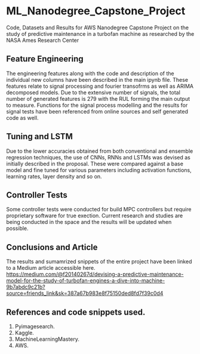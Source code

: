 # ML_Nanodegree_Capstone_Project
Code, Datasets and Results for AWS Nanodegree Capstone Project on the study of predictive maintenance in a turbofan machine as researched by the NASA Ames Research Center

## Feature Engineering
The engineering features along with the code and description of the individual new columns have been described in the main ipynb file. These features relate to signal processing and fourier transofrms as well as ARIMA decomposed models. Due to the extensive number of signals, the total number of generated features is 279 with the RUL forming the main output to measure. Functions for the signal process modelling and the results for signal tests have been referenced from online sources and self generated code as well.
## Tuning and LSTM
Due to the lower accuracies obtained from both conventional and ensemble regression techniques, the use of CNNs, RNNs and LSTMs was devised as initially described in the proposal. These were compared against a base model and fine tuned for various parameters including activation functions, learning rates, layer density and so on. 
## Controller Tests
Some controller tests were conducted for build MPC controllers but require proprietary software for true exection. Current research and studies are being conducted in the space and the results will be updated when possible.
## Conclusions and Article
The results and sumamrized snippets of the entire project have been linked to a Medium article accessible here.
https://medium.com/@f20140267d/devising-a-predictive-maintenance-model-for-the-study-of-turbofan-engines-a-dive-into-machine-9b7abdc9c21b?source=friends_link&sk=387a67b983e8f75150ded8fd7f39c0d4
## References and code snippets used.
1. Pyimagesearch.
2. Kaggle.
3. MachineLearningMastery.
4. AWS.

